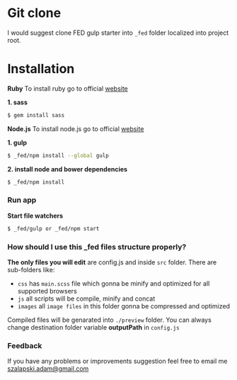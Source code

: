 # Git clone
I would suggest clone FED gulp starter into `_fed` folder localized into project root.

# Installation

**Ruby**
To install ruby go to official [website](http://rubyinstaller.org/)

**1. sass**

```sh
$ gem install sass
```

**Node.js**
To install node.js go to official [website](http://nodejs.org/)

**1. gulp**

```sh
$ _fed/npm install --global gulp
```

**2. install node and bower dependencies**

```sh
$ _fed/npm install
```
    
### Run app

**Start file watchers**

```sh
$ _fed/gulp or _fed/npm start
```
    
### How should I use this _fed files structure properly?
**The only files you will edit** are config.js and inside `src` folder. There are sub-folders like:
  - `css` has `main.scss` file which gonna be minify and optimized for all supported browsers
  - `js` all scripts will be compile, minify and concat
  - `images` all `image files` in this folder gonna be compressed and optimized

Compiled files will be genarated into `./preview` folder. You can always change destination folder variable **outputPath** in `config.js`

### Feedback
If you have any problems or improvements suggestion feel free to email me szalapski.adam@gmail.com